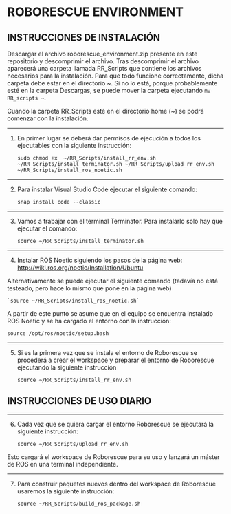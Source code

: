 # ROBORESCUE ENVIRONMENT

## INSTRUCCIONES DE INSTALACIÓN

Descargar el archivo roborescue_environment.zip presente en este repositorio y descomprimir el archivo. Tras descomprimir el archivo aparecerá una carpeta llamada RR_Scripts que contiene los archivos necesarios para la instalación. Para que todo funcione correctamente, dicha carpeta debe estar en el directorio ~. Si no lo está, porque probablemente esté en la carpeta Descargas, se puede mover la carpeta ejecutando `mv RR_scripts ~`. 

Cuando la carpeta RR_Scripts esté en el directorio home (~) se podrá comenzar con la instalación.


***
1. En primer lugar se deberá dar permisos de ejecución a todos los ejecutables con la siguiente instrucción:
   
	`sudo chmod +x  ~/RR_Scripts/install_rr_env.sh ~/RR_Scripts/install_terminator.sh ~/RR_Scripts/upload_rr_env.sh ~/RR_Scripts/install_ros_noetic.sh`
	
***
2. Para instalar Visual Studio Code ejecutar el siguiente comando:

	`snap install code --classic`

***
3. Vamos a trabajar con el terminal Terminator. Para instalarlo solo hay que ejecutar el comando:
   
	`source ~/RR_Scripts/install_terminator.sh`

***
4. Instalar ROS Noetic siguiendo los pasos de la página web: http://wiki.ros.org/noetic/Installation/Ubuntu

Alternativamente se puede ejecutar el siguiente comando (tadavía no está testeado, pero hace lo mismo que pone en la página web)

	`source ~/RR_Scripts/install_ros_noetic.sh`
	
A partir de este punto se asume que en el equipo se encuentra instalado ROS Noetic y se ha cargado el entorno con la instrucción:

	source /opt/ros/noetic/setup.bash


***
5. Si es la primera vez que se instala el entorno de Roborescue se procederá a crear el workspace y preparar el entorno de Roborescue ejecutando la siguiente instrucción

	`source ~/RR_Scripts/install_rr_env.sh`
	



## INSTRUCCIONES DE USO DIARIO

***
6. Cada vez que se quiera cargar el entorno Roborescue se ejecutará la siguiente instrucción:

	`source ~/RR_Scripts/upload_rr_env.sh`

Esto cargará el workspace de Roborescue para su uso y lanzará un máster de ROS en una terminal independiente.

***
7. Para construir paquetes nuevos dentro del workspace de Roborescue usaremos la siguiente instrucción:

	`source ~/RR_Scripts/build_ros_package.sh`
	<center></center>





